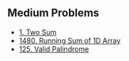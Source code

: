 ## Medium Problems

- [1. Two Sum](medium/1-two-sum/)
- [1480. Running Sum of 1D Array](medium/1480-running-sum-of-1d-array/)
- [125. Valid Palindrome](medium/125-valid-palindrome/)
